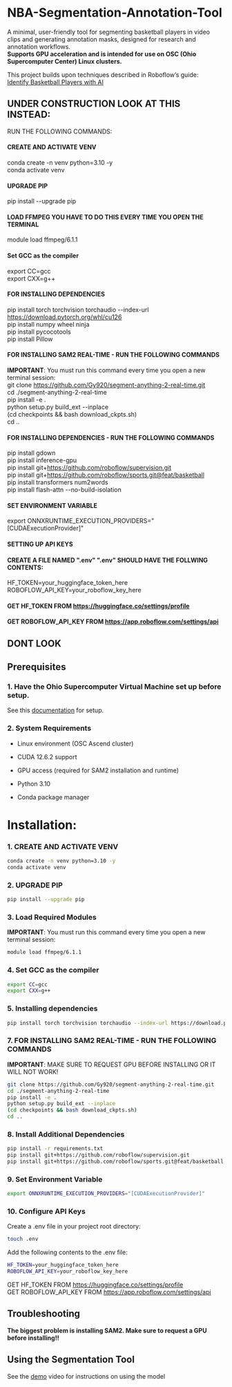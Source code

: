 # NBA-Segmentation-Annotation-Tool

A minimal, user-friendly tool for segmenting basketball players in video clips and generating annotation masks, designed for research and annotation workflows.  
 **Supports GPU acceleration and is intended for use on OSC (Ohio Supercomputer Center) Linux clusters.**

 This project builds upon techniques described in Roboflow’s guide:  
[Identify Basketball Players with AI](https://blog.roboflow.com/identify-basketball-players/)

## UNDER CONSTRUCTION LOOK AT THIS INSTEAD:  
RUN THE FOLLOWING COMMANDS:  

#### CREATE AND ACTIVATE VENV  
conda create -n venv python=3.10 -y  
conda activate venv  

#### UPGRADE PIP  
pip install --upgrade pip  

#### LOAD FFMPEG YOU HAVE TO DO THIS EVERY TIME YOU OPEN THE TERMINAL  
module load ffmpeg/6.1.1  

#### Set GCC as the compiler  
export CC=gcc  
export CXX=g++  

#### FOR INSTALLING DEPENDENCIES  
pip install torch torchvision torchaudio --index-url https://download.pytorch.org/whl/cu126  
pip install numpy wheel ninja  
pip install pycocotools  
pip install Pillow  

#### FOR INSTALLING SAM2 REAL-TIME - RUN THE FOLLOWING COMMANDS  
**IMPORTANT**: You must run this command every time you open a new terminal session:  
git clone https://github.com/Gy920/segment-anything-2-real-time.git  
cd ./segment-anything-2-real-time  
pip install -e .  
python setup.py build_ext --inplace  
(cd checkpoints && bash download_ckpts.sh)  
cd ..  

#### FOR INSTALLING DEPENDENCIES - RUN THE FOLLOWING COMMANDS  
pip install gdown  
pip install inference-gpu  
pip install git+https://github.com/roboflow/supervision.git  
pip install git+https://github.com/roboflow/sports.git@feat/basketball  
pip install transformers num2words  
pip install flash-attn --no-build-isolation  

#### SET ENVIRONMENT VARIABLE  
export ONNXRUNTIME_EXECUTION_PROVIDERS="[CUDAExecutionProvider]"  

#### SETTING UP API KEYS  
#### CREATE A FILE NAMED ".env" ".env" SHOULD HAVE THE FOLLWING CONTENTS:  
HF_TOKEN=your_huggingface_token_here  
ROBOFLOW_API_KEY=your_roboflow_key_here  

#### GET HF_TOKEN FROM https://huggingface.co/settings/profile  
#### GET ROBOFLOW_API_KEY FROM https://app.roboflow.com/settings/api  

## DONT LOOK
## Prerequisites 

### 1. Have the Ohio Supercomputer Virtual Machine set up before setup.

See this [documentation](https://docs.google.com/document/d/18efM3UhXIMKOZ-e1weG6fw2CS5-esf2s--cmgjhlOIs/edit?usp=sharing) for setup.

### 2. System Requirements

- Linux environment (OSC Ascend cluster)

- CUDA 12.6.2 support

- GPU access (required for SAM2 installation and runtime)

- Python 3.10

- Conda package manager


# Installation:

### 1. CREATE AND ACTIVATE VENV
```bash
conda create -n venv python=3.10 -y  
conda activate venv
```

### 2. UPGRADE PIP
```bash
pip install --upgrade pip
```

### 3. Load Required Modules
**IMPORTANT**: You must run this command every time you open a new terminal session:
```bash
module load ffmpeg/6.1.1
```  

### 4. Set GCC as the compiler
```bash
export CC=gcc  
export CXX=g++
```

### 5. Installing dependencies  
```bash
pip install torch torchvision torchaudio --index-url https://download.pytorch.org/whl/cu126  
```

### 7. FOR INSTALLING SAM2 REAL-TIME - RUN THE FOLLOWING COMMANDS  
**IMPORTANT**: MAKE SURE TO REQUEST GPU BEFORE INSTALLING OR IT WILL NOT WORK!
```bash
git clone https://github.com/Gy920/segment-anything-2-real-time.git    
cd ./segment-anything-2-real-time  
pip install -e .  
python setup.py build_ext --inplace  
(cd checkpoints && bash download_ckpts.sh)  
cd ..
```

### 8. Install Additional Dependencies
```bash
pip install -r requirements.txt
pip install git+https://github.com/roboflow/supervision.git  
pip install git+https://github.com/roboflow/sports.git@feat/basketball
```

### 9. Set Environment Variable
```bash
export ONNXRUNTIME_EXECUTION_PROVIDERS="[CUDAExecutionProvider]"
```  

### 10. Configure API Keys

Create a .env file in your project root directory:
```bash
touch .env
```
Add the following contents to the .env file:
```bash
HF_TOKEN=your_huggingface_token_here  
ROBOFLOW_API_KEY=your_roboflow_key_here
```

GET HF_TOKEN FROM https://huggingface.co/settings/profile  
GET ROBOFLOW_API_KEY FROM https://app.roboflow.com/settings/api

## Troubleshooting 
**The biggest problem is installing SAM2. Make sure to request a GPU before installing!!**

## Using the Segmentation Tool

See the [demo](https://osumlb.slack.com/files/U09DJRDN33R/F09KNUBP25D/segmentationtool.mp4) video for instructions on using the model

